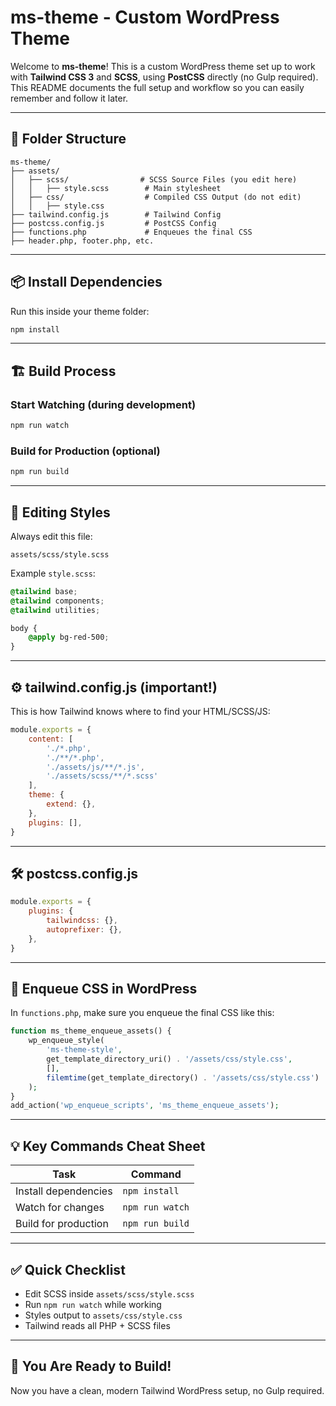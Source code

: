 # ms-theme - Custom WordPress Theme

Welcome to **ms-theme**! This is a custom WordPress theme set up to work with **Tailwind CSS 3** and **SCSS**, using **PostCSS** directly (no Gulp required). This README documents the full setup and workflow so you can easily remember and follow it later.

---

## 🚀 Folder Structure

```
ms-theme/
├── assets/
│   ├── scss/                # SCSS Source Files (you edit here)
│   │   ├── style.scss        # Main stylesheet
│   ├── css/                  # Compiled CSS Output (do not edit)
│   │   ├── style.css
├── tailwind.config.js        # Tailwind Config
├── postcss.config.js         # PostCSS Config
├── functions.php             # Enqueues the final CSS
├── header.php, footer.php, etc.
```

---

## 📦 Install Dependencies

Run this inside your theme folder:
```bash
npm install
```

---

## 🏗️ Build Process

### Start Watching (during development)
```bash
npm run watch
```

### Build for Production (optional)
```bash
npm run build
```

---

## 🎨 Editing Styles

Always edit this file:
```
assets/scss/style.scss
```
Example `style.scss`:
```scss
@tailwind base;
@tailwind components;
@tailwind utilities;

body {
    @apply bg-red-500;
}
```

---

## ⚙️ tailwind.config.js (important!)

This is how Tailwind knows where to find your HTML/SCSS/JS:
```javascript
module.exports = {
    content: [
        './*.php',
        './**/*.php',
        './assets/js/**/*.js',
        './assets/scss/**/*.scss'
    ],
    theme: {
        extend: {},
    },
    plugins: [],
}
```

---

## 🛠️ postcss.config.js

```javascript
module.exports = {
    plugins: {
        tailwindcss: {},
        autoprefixer: {},
    },
}
```

---

## 🎁 Enqueue CSS in WordPress

In `functions.php`, make sure you enqueue the final CSS like this:
```php
function ms_theme_enqueue_assets() {
    wp_enqueue_style(
        'ms-theme-style',
        get_template_directory_uri() . '/assets/css/style.css',
        [],
        filemtime(get_template_directory() . '/assets/css/style.css')
    );
}
add_action('wp_enqueue_scripts', 'ms_theme_enqueue_assets');
```

---

## 💡 Key Commands Cheat Sheet

| Task                  | Command |
|----------------------|--------------------|
| Install dependencies  | `npm install` |
| Watch for changes     | `npm run watch` |
| Build for production  | `npm run build` |

---

## ✅ Quick Checklist

- Edit SCSS inside `assets/scss/style.scss`
- Run `npm run watch` while working
- Styles output to `assets/css/style.css`
- Tailwind reads all PHP + SCSS files

---

## 🎉 You Are Ready to Build!

Now you have a clean, modern Tailwind WordPress setup, no Gulp required.

